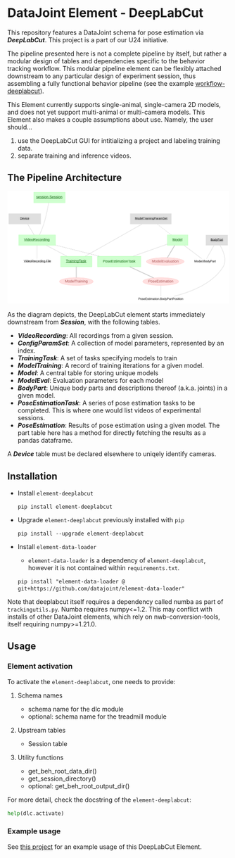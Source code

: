 # DataJoint Element - DeepLabCut

This repository features a DataJoint schema for pose estimation via ***DeepLabCut***. This project is a part of our U24 initiative.

The pipeline presented here is not a complete pipeline by itself, but rather a modular
design of tables and dependencies specific to the behavior tracking workflow. This
modular pipeline element can be flexibly attached downstream to any particular design of
experiment session, thus assembling a fully functional behavior pipeline (see the
example [workflow-deeplabcut](https://github.com/datajoint/workflow-deeplabcut)).

This Element currently supports single-animal, single-camera 2D models, and does not yet support multi-animal or multi-camera models. This Element also makes a couple assumptions about use. Namely, the user should...
1. use the DeepLabCut GUI for intitializing a project and labeling training data.
2. separate training and inference videos.

## The Pipeline Architecture

![element-deeplabcut diagram](images/diagram_dlc.svg)

As the diagram depicts, the DeepLabCut element starts immediately downstream from ***Session***, with the following tables.

+ ***VideoRecording***: All recordings from a given session.
+ ***ConfigParamSet***: A collection of model parameters, represented by an index.
+ ***TrainingTask***: A set of tasks specifying models to train
+ ***ModelTraining***: A record of training iterations for a given model.
+ ***Model***: A central table for storing unique models
+ ***ModelEval***: Evaluation parameters for each model
+ ***BodyPart***: Unique body parts and descriptions thereof (a.k.a. joints) in a given model.
+ ***PoseEstimationTask***: A series of pose estimation tasks to be completed. This is where one would list videos of experimental sessions.
+ ***PoseEstimation***: Results of pose estimation using a given model. The part table here has a method for directly fetching the results as a pandas dataframe.

A ***Device*** table must be declared elsewhere to uniqely identify cameras.

## Installation

+ Install `element-deeplabcut`
    ```
    pip install element-deeplabcut
    ```

+ Upgrade `element-deeplabcut` previously installed with `pip`
    ```
    pip install --upgrade element-deeplabcut
    ```

+ Install `element-data-loader`

    + `element-data-loader` is a dependency of `element-deeplabcut`, however it is not contained within `requirements.txt`.

    ```
    pip install "element-data-loader @ git+https://github.com/datajoint/element-data-loader"
    ```

Note that deeplabcut itself requires a dependency called numba as part of `trackingutils.py`. Numba requires numpy<=1.2. This may conflict with installs of other DataJoint elements, which rely on nwb-conversion-tools, itself requiring numpy>=1.21.0.

## Usage

### Element activation

To activate the `element-deeplabcut`, one needs to provide:

1. Schema names
    + schema name for the dlc module
    + optional: schema name for the treadmill module

2. Upstream tables
    + Session table

3. Utility functions
    + get_beh_root_data_dir()
    + get_session_directory()
    + optional: get_beh_root_output_dir()

For more detail, check the docstring of the `element-deeplabcut`:
```python
help(dlc.activate)
```
### Example usage

See [this project](https://github.com/datajoint/workflow-deeplabcut) for an example usage of this DeepLabCut Element.
